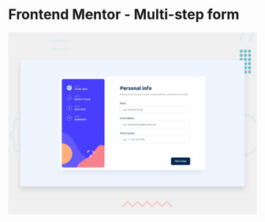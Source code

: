 # Frontend Mentor - Multi-step form

![Design preview for the Multi-step form coding challenge](./design/desktop-preview.jpg)
